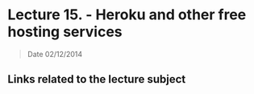 # Lecture 15. - Heroku and other free hosting services

> Date 02/12/2014


## Links related to the lecture subject

